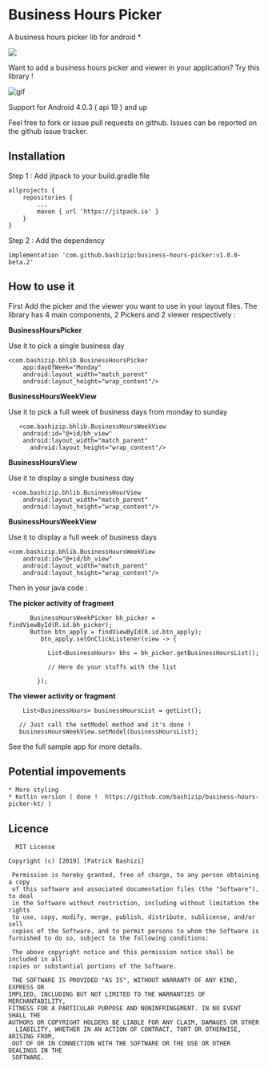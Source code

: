 # Business Hours Picker
A business hours picker lib for android *

[![](https://jitpack.io/v/bashizip/business-hours-picker.svg)](https://jitpack.io/#bashizip/business-hours-picker)

Want to add a business hours picker and viewer in your application? Try this library ! 

![gif](https://github.com/bashizip/business-hours-picker/blob/master/captures/ezgif.com-resize.gif?raw=true)


Support for Android 4.0.3 ( api 19 ) and up

Feel free to fork or issue pull requests on github. Issues can be reported on the github issue tracker.

## Installation 

Step 1 : Add jitpack to your build.gradle file

	
	
	allprojects {
		repositories {
			...
			maven { url 'https://jitpack.io' }
		}
	}
	

  
  Step 2 : Add the dependency
  

  
 	implementation 'com.github.bashizip:business-hours-picker:v1.0.0-beta.2'

   
  ## How to use it 
  
   
First  Add the picker and the viewer you want to use in your layout files. The library has 4 main components,
2 Pickers and 2 viewer respectively :

**BusinessHoursPicker**

 Use it to pick a single business day
 


    <com.bashizip.bhlib.BusinessHoursPicker
        app:dayOfWeek="Monday"
        android:layout_width="match_parent"
        android:layout_height="wrap_content"/>

        
  **BusinessHoursWeekView**
  
  Use it to pick a full week of business days from monday to sunday

	   <com.bashizip.bhlib.BusinessHoursWeekView
		android:id="@+id/bh_view"
		android:layout_width="match_parent"
	      android:layout_height="wrap_content"/>

   
   **BusinessHoursView**
    
   Use it to display a single business day
   
     <com.bashizip.bhlib.BusinessHourView
        android:layout_width="match_parent"
        android:layout_height="wrap_content"/>


**BusinessHoursWeekView**
     
   Use it to display a full week of business days 
   

    <com.bashizip.bhlib.BusinessHoursWeekView
        android:id="@+id/bh_view"
        android:layout_width="match_parent"
        android:layout_height="wrap_content"/>
  
     
  Then in your java code :
  
  **The picker activity of fragment**
  
``` lang-java
	  BusinessHoursWeekPicker bh_picker = findViewById(R.id.bh_picker);
	  Button btn_apply = findViewById(R.id.btn_apply);
	     btn_apply.setOnClickListener(view -> {
	     
		   List<BusinessHours> bhs = bh_picker.getBusinessHoursList();

		   // Here do your stuffs with the list

		});
 ```	
	
        
   **The viewer activity or fragment**
   
   
        List<BusinessHours> businessHoursList = getList();
       
       // Just call the setModel method and it's done !
       businessHoursWeekView.setModel(businessHoursList);



See the full sample app for more details.

  ## Potential impovements

    * More styling
    * Kotlin version ( done !  https://github.com/bashizip/business-hours-picker-kt/ )


  ## Licence

      MIT License

   	Copyright (c) [2019] [Patrick Bashizi]

  	 Permission is hereby granted, free of charge, to any person obtaining a copy
  	 of this software and associated documentation files (the "Software"), to deal
  	 in the Software without restriction, including without limitation the rights
  	 to use, copy, modify, merge, publish, distribute, sublicense, and/or sell
  	 copies of the Software, and to permit persons to whom the Software is
   	furnished to do so, subject to the following conditions:

  	 The above copyright notice and this permission notice shall be included in all
   	copies or substantial portions of the Software.

  	 THE SOFTWARE IS PROVIDED "AS IS", WITHOUT WARRANTY OF ANY KIND, EXPRESS OR
   	IMPLIED, INCLUDING BUT NOT LIMITED TO THE WARRANTIES OF MERCHANTABILITY,
   	FITNESS FOR A PARTICULAR PURPOSE AND NONINFRINGEMENT. IN NO EVENT SHALL THE
   	AUTHORS OR COPYRIGHT HOLDERS BE LIABLE FOR ANY CLAIM, DAMAGES OR OTHER
 	  LIABILITY, WHETHER IN AN ACTION OF CONTRACT, TORT OR OTHERWISE, ARISING FROM,
  	 OUT OF OR IN CONNECTION WITH THE SOFTWARE OR THE USE OR OTHER DEALINGS IN THE
  	 SOFTWARE.
       

  

   
  
  
  
  
  

